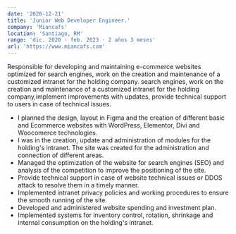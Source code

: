 ```yaml
---
date: '2020-12-21'
title: 'Junior Web Developer Engineer.'
company: 'Miancafs'
location: 'Santiago, RM'
range: 'dic. 2020 - feb. 2023 · 2 años 3 meses'
url: 'https://www.miancafs.com'
---
```


Responsible for developing and maintaining e-commerce websites optimized for search engines, work on the creation and maintenance of a customized intranet for the holding company. search engines, work on the creation and maintenance of a customized intranet for the holding company,implement improvements with updates, provide technical support to users in case of technical issues.

- I planned the design, layout in Figma and the creation of different basic and Ecommerce websites with WordPress, Elementor, Divi and Woocomerce technologies.
- I was in the creation, update and administration of modules for the holding's intranet. The site was created for the administration and connection of different areas.
- Managed the optimization of the website for search engines (SEO) and analysis of the competition to improve the positioning of the site.
- Provide technical support in case of website technical issues or DDOS attack to resolve them in a timely manner.
- Implemented intranet privacy policies and working procedures to ensure the smooth running of the site.
- Developed and administered website spending and investment plan.
- Implemented systems for inventory control, rotation, shrinkage and internal consumption on the holding's intranet.
